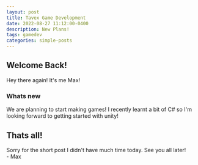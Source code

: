 ```yaml
---
layout: post
title: Tavex Game Development
date: 2022-08-27 11:12:00-0400
description: New Plans!
tags: gamedev
categories: simple-posts
---
```


## Welcome Back!
Hey there again! It's me Max!
### Whats new
We are planning to start making games! I recently learnt a bit of C# so I'm looking forward to getting started with unity!
## Thats all!
Sorry for the short post I didn't have much time today. See you all later!
<br>- Max